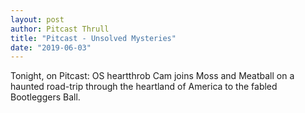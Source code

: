 ```yaml
---
layout: post
author: Pitcast Thrull
title: "Pitcast - Unsolved Mysteries"
date: "2019-06-03"
---
```


Tonight, on Pitcast: OS heartthrob Cam joins Moss and Meatball on a haunted road-trip through the heartland of America to the fabled Bootleggers Ball.
